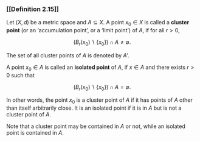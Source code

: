 ### [[Definition 2.15]]

Let $(X,d)$ be a metric space and $A \subseteq X$. A point $x_0 \in X$ is called a **cluster point** (or an ‘accumulation point’, or a ‘limit point’) of $A$, if for all $r > 0$,

$$ (B_r(x_0) \backslash \{x_0\}) \cap A \not = \emptyset . $$

The set of all cluster points of $A$ is denoted by $A’$.

A point $x_0 \in A$ is called an **isolated point** of $A$, if $x\in A$ and there exists $r > 0$ such that

$$ (B_r(x_0) \backslash \{x_0\}) \cap A = \emptyset . $$

In other words, the point $x_0$ is a cluster point of $A$ if it has points of $A$ other than itself arbitrarily close. It is an isolated point if it is in $A$ but is not a cluster point of $A$.

Note that a cluster point may be contained in $A$ or not, while an isolated point is contained in $A$.